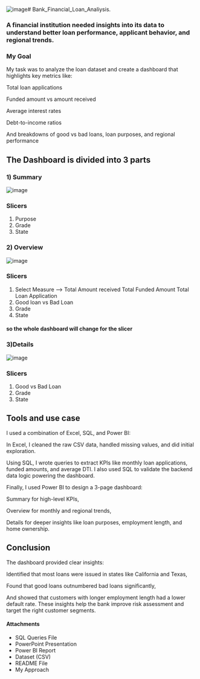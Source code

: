 ![image](https://github.com/user-attachments/assets/1c5ff01d-1a24-4a71-95bf-6d4ca72b6412)# Bank_Financial_Loan_Analiysis. 

### A financial institution needed insights into its data to understand better loan performance, applicant behavior, and regional trends. 

### My Goal
My task was to analyze the loan dataset and create a dashboard that highlights key metrics like:

Total loan applications

Funded amount vs amount received

Average interest rates

Debt-to-income ratios

And breakdowns of good vs bad loans, loan purposes, and regional performance


## The Dashboard is divided into 3 parts 
### 1) Summary
![image](https://github.com/user-attachments/assets/94281c72-8fb6-4a2a-9128-37434822c6d2)

### Slicers
1)  Purpose 
2)  Grade 
3)  State

### 2) Overview
![image](https://github.com/user-attachments/assets/0b52ac18-d6c0-4d86-80a5-4f25bbe62d23)

### Slicers
1) Select Measure -->
                 Total Amount received
                 Total Funded Amount
                 Total Loan Application
2) Good loan vs Bad Loan
3) Grade
4) State

#### so the whole dashboard will change for the slicer

### 3)Details
![image](https://github.com/user-attachments/assets/d2f64e7a-fe39-4afc-abda-efc4b41ce396)

### Slicers
1) Good vs Bad Loan
2) Grade
3) State


## Tools and use case
I used a combination of Excel, SQL, and Power BI:

In Excel, I cleaned the raw CSV data, handled missing values, and did initial exploration.

Using SQL, I wrote queries to extract KPIs like monthly loan applications, funded amounts, and average DTI. I also used SQL to validate the backend data logic powering the dashboard.

Finally, I used Power BI to design a 3-page dashboard:

Summary for high-level KPIs,

Overview for monthly and regional trends,

Details for deeper insights like loan purposes, employment length, and home ownership.



## Conclusion
The dashboard provided clear insights:

Identified that most loans were issued in states like California and Texas,

Found that good loans outnumbered bad loans significantly,

And showed that customers with longer employment length had a lower default rate.
These insights help the bank improve risk assessment and target the right customer segments.

#### Attachments
- SQL Queries File
- PowerPoint Presentation
- Power BI Report
- Dataset (CSV)
- README File
- My Approach

